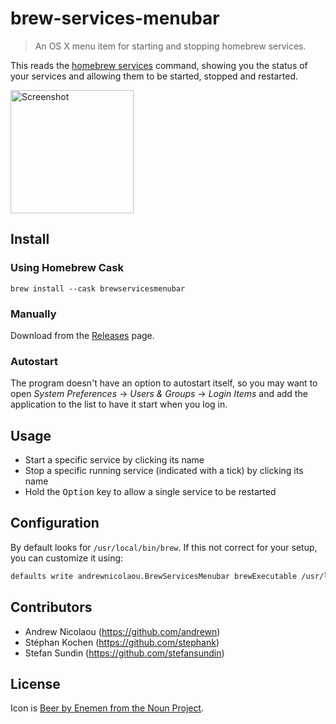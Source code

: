 brew-services-menubar
===

> An OS X menu item for starting and stopping homebrew services.

This reads the [homebrew services](https://github.com/Homebrew/homebrew-services) command, showing you the status of your services and allowing them to be started, stopped and restarted.

<img src="docs/screenshot.png" alt="Screenshot" width="197">

## Install

### Using Homebrew Cask

```
brew install --cask brewservicesmenubar
```

### Manually

Download from the [Releases](https://github.com/andrewn/brew-services-menubar/releases) page.

### Autostart

The program doesn't have an option to autostart itself, so you may want to open _System Preferences_ -> _Users & Groups_ -> _Login Items_ and add the application to the list to have it start when you log in.

## Usage

- Start a specific service by clicking its name
- Stop a specific running service (indicated with a tick) by clicking its name
- Hold the <kbd>Option</kbd> key to allow a single service to be restarted

## Configuration

By default looks for `/usr/local/bin/brew`. If this not correct for your setup,
you can customize it using:

```sh
defaults write andrewnicolaou.BrewServicesMenubar brewExecutable /usr/local/bin/brew
```

## Contributors

- Andrew Nicolaou (https://github.com/andrewn)
- Stéphan Kochen (https://github.com/stephank)
- Stefan Sundin (https://github.com/stefansundin)

## License

Icon is [Beer by Enemen from the Noun Project](https://thenounproject.com/search/?q=beer&i=783212).
